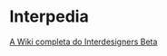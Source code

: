 # Interpedia
[A Wiki completa do Interdesigners Beta](https://github.com/InterDesigners/Interpedia/wiki)
